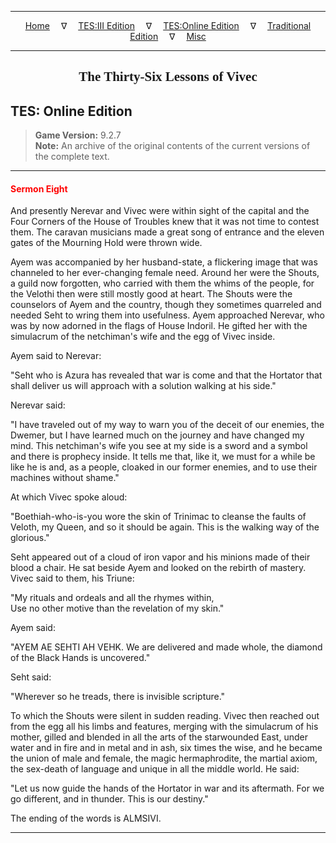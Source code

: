 
---

<!-- Jekyll Page Links -->

<center>
<a href="../../../../index.html">Home</a>
&emsp;&nabla;&emsp;
<a href="../../../index-tes3.html">TES:III Edition</a>
&emsp;&nabla;&emsp;
<a href="../../../index-teso.html">TES:Online Edition</a>
&emsp;&nabla;&emsp;
<a href="../../../index-traditional.html">Traditional Edition</a>
&emsp;&nabla;&emsp;
<a href="../../../index-misc.html">Misc</a>
</center>

<!-- Markdown Body Below: -->

---

<center>
<h2><span style="font-family:Georgia">The Thirty-Six Lessons of Vivec</span></h2>
</center>

## TES: Online Edition

> __Game Version:__ 9.2.7\
> __Note:__ An archive of the original contents of the current versions of the complete text.

---

#### <span style="color:red">Sermon Eight</span>

And presently Nerevar and Vivec were within sight of the capital and the Four Corners of the House of Troubles knew that it was not time to contest them. The caravan musicians made a great song of entrance and the eleven gates of the Mourning Hold were thrown wide.

Ayem was accompanied by her husband-state, a flickering image that was channeled to her ever-changing female need. Around her were the Shouts, a guild now forgotten, who carried with them the whims of the people, for the Velothi then were still mostly good at heart. The Shouts were the counselors of Ayem and the country, though they sometimes quarreled and needed Seht to wring them into usefulness. Ayem approached Nerevar, who was by now adorned in the flags of House Indoril. He gifted her with the simulacrum of the netchiman's wife and the egg of Vivec inside.

Ayem said to Nerevar:

"Seht who is Azura has revealed that war is come and that the Hortator that shall deliver us will approach with a solution walking at his side."

Nerevar said:

"I have traveled out of my way to warn you of the deceit of our enemies, the Dwemer, but I have learned much on the journey and have changed my mind. This netchiman's wife you see at my side is a sword and a symbol and there is prophecy inside. It tells me that, like it, we must for a while be like he is and, as a people, cloaked in our former enemies, and to use their machines without shame."

At which Vivec spoke aloud:

"Boethiah-who-is-you wore the skin of Trinimac to cleanse the faults of Veloth, my Queen, and so it should be again. This is the walking way of the glorious."

Seht appeared out of a cloud of iron vapor and his minions made of their blood a chair. He sat beside Ayem and looked on the rebirth of mastery. Vivec said to them, his Triune:

"My rituals and ordeals and all the rhymes within,\
Use no other motive than the revelation of my skin."

Ayem said:

"AYEM AE SEHTI AH VEHK. We are delivered and made whole, the diamond of the Black Hands is uncovered."

Seht said:

"Wherever so he treads, there is invisible scripture."

To which the Shouts were silent in sudden reading. Vivec then reached out from the egg all his limbs and features, merging with the simulacrum of his mother, gilled and blended in all the arts of the starwounded East, under water and in fire and in metal and in ash, six times the wise, and he became the union of male and female, the magic hermaphrodite, the martial axiom, the sex-death of language and unique in all the middle world. He said:

"Let us now guide the hands of the Hortator in war and its aftermath. For we go different, and in thunder. This is our destiny."

The ending of the words is ALMSIVI.

---
